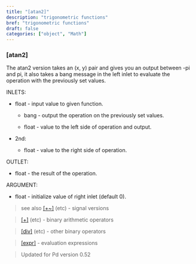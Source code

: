 ```yaml
---
title: "[atan2]"
description: "trigonometric functions"
bref: "trigonometric functions"
draft: false
categories: ["object", "Math"]
---
```


### [atan2]

The atan2 version takes an (x, y) pair and gives you an output between -pi and pi, it also takes a bang message in the left inlet to evaluate the operation with the previously set values.

INLETS:

- float - input value to given function.

  - bang - output the operation on the previously set values.

  - float - value to the left side of operation and output.

- 2nd:

  - float - value to the right side of operation.

OUTLET:

- float - the result of the operation.

ARGUMENT:

- float - initialize value of right inlet (default 0).

> see also [[+~]](../plus~) (etc) - signal versions

> [[+]](../plus) (etc) - binary arithmetic operators

> [[div]](../div) (etc) - other binary operators

> [[expr]](../expr-family) - evaluation expressions

> Updated for Pd version 0.52
 
